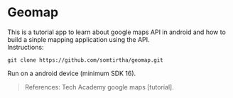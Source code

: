 # Geomap
This is a tutorial app to learn about google maps API in android and how to build a sinple mapping application using the API.  
Instructions:

```
git clone https://github.com/somtirtha/geomap.git
```
Run on a android device (minimum SDK 16).
>References: Tech Academy google maps [tutorial].

